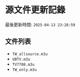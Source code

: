 # 源文件更新記錄

最後更新時間: `2025-04-13 23:28:59`

## 文件列表
- `TW_allsource.m3u`
- `UBTV.m3u`
- `TV7708.m3u`
- `TW_only.m3u`
